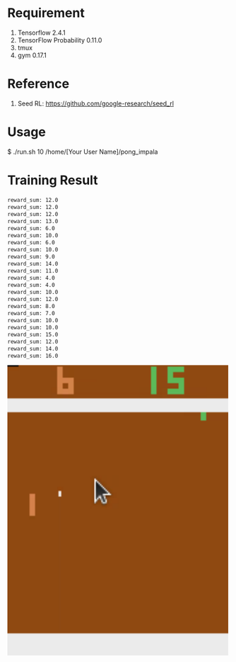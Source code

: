 # Requirement
1. Tensorflow 2.4.1
2. TensorFlow Probability 0.11.0
3. tmux
4. gym 0.17.1

# Reference
1. Seed RL: https://github.com/google-research/seed_rl

# Usage
$ ./run.sh 10 /home/[Your User Name]/pong_impala

# Training Result

```
reward_sum: 12.0
reward_sum: 12.0
reward_sum: 12.0
reward_sum: 13.0
reward_sum: 6.0
reward_sum: 10.0
reward_sum: 6.0
reward_sum: 10.0
reward_sum: 9.0
reward_sum: 14.0
reward_sum: 11.0
reward_sum: 4.0
reward_sum: 4.0
reward_sum: 10.0
reward_sum: 12.0
reward_sum: 8.0
reward_sum: 7.0
reward_sum: 10.0
reward_sum: 10.0
reward_sum: 15.0
reward_sum: 12.0
reward_sum: 14.0
reward_sum: 16.0
```

<img src="image/pong_impala_result.gif" width="500">
  
